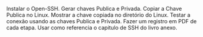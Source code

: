 Instalar o Open-SSH. Gerar chaves Publica e Privada. Copiar a Chave Publica no Linux. Mostrar a chave copiada no diretório do Linux. Testar a conexão usando as chaves Publica e Privada.
Fazer um registro em PDF de cada etapa.
Usar como referencia o capitulo de SSH do livro anexo.
